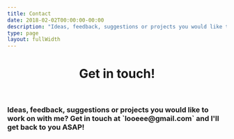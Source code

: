 ```yaml
---
title: Contact
date: 2018-02-02T00:00:00-00:00
description: "Ideas, feedback, suggestions or projects you would like to work on with me? Get in touch at and I'll get back to you ASAP!"
type: page
layout: fullWidth
---
```

<header>
  <h1>Get in touch!</h1>
</header>
<div id="article" itemprop="text">
  <h3>Ideas, feedback, suggestions or projects you would like to work on with me? Get in touch at `looeee@gmail.com` and I'll get back to you ASAP!
  </h3>
</div>
